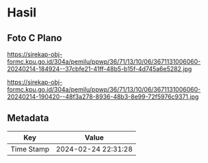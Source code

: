 # Hasil

## Foto C Plano

https://sirekap-obj-formc.kpu.go.id/304a/pemilu/ppwp/36/71/13/10/06/3671131006060-20240214-184924--37cbfe21-41ff-48b5-b15f-4d745a6e5282.jpg

https://sirekap-obj-formc.kpu.go.id/304a/pemilu/ppwp/36/71/13/10/06/3671131006060-20240214-190420--48f3a278-8936-48b3-8e99-72f5976c9371.jpg


## Metadata

| Key        | Value               |
| ---------- | ------------------- |
| Time Stamp | 2024-02-24 22:31:28 |



